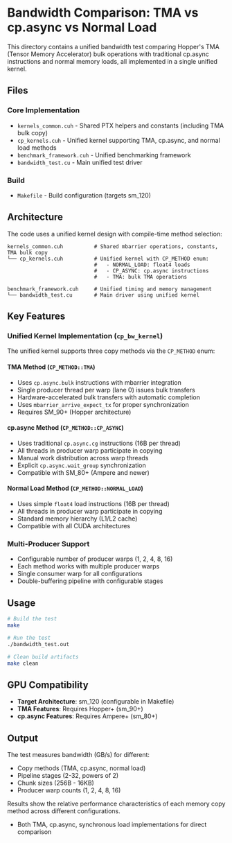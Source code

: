 # Bandwidth Comparison: TMA vs cp.async vs Normal Load

This directory contains a unified bandwidth test comparing Hopper's TMA (Tensor Memory Accelerator) bulk operations with traditional cp.async instructions and normal memory loads, all implemented in a single unified kernel.

## Files

### Core Implementation
- `kernels_common.cuh` - Shared PTX helpers and constants (including TMA bulk copy)
- `cp_kernels.cuh` - Unified kernel supporting TMA, cp.async, and normal load methods
- `benchmark_framework.cuh` - Unified benchmarking framework
- `bandwidth_test.cu` - Main unified test driver

### Build
- `Makefile` - Build configuration (targets sm_120)

## Architecture

The code uses a unified kernel design with compile-time method selection:

```
kernels_common.cuh          # Shared mbarrier operations, constants, TMA bulk copy
└── cp_kernels.cuh          # Unified kernel with CP_METHOD enum:
                            #   - NORMAL_LOAD: float4 loads
                            #   - CP_ASYNC: cp.async instructions  
                            #   - TMA: bulk TMA operations

benchmark_framework.cuh     # Unified timing and memory management
└── bandwidth_test.cu       # Main driver using unified kernel
```

## Key Features

### Unified Kernel Implementation (`cp_bw_kernel`)
The unified kernel supports three copy methods via the `CP_METHOD` enum:

#### TMA Method (`CP_METHOD::TMA`)
- Uses `cp.async.bulk` instructions with mbarrier integration
- Single producer thread per warp (lane 0) issues bulk transfers
- Hardware-accelerated bulk transfers with automatic completion
- Uses `mbarrier_arrive_expect_tx` for proper synchronization
- Requires SM_90+ (Hopper architecture)

#### cp.async Method (`CP_METHOD::CP_ASYNC`)
- Uses traditional `cp.async.cg` instructions (16B per thread)
- All threads in producer warp participate in copying
- Manual work distribution across warp threads
- Explicit `cp.async.wait_group` synchronization
- Compatible with SM_80+ (Ampere and newer)

#### Normal Load Method (`CP_METHOD::NORMAL_LOAD`)
- Uses simple `float4` load instructions (16B per thread)
- All threads in producer warp participate in copying
- Standard memory hierarchy (L1/L2 cache)
- Compatible with all CUDA architectures

### Multi-Producer Support
- Configurable number of producer warps (1, 2, 4, 8, 16)
- Each method works with multiple producer warps
- Single consumer warp for all configurations
- Double-buffering pipeline with configurable stages

## Usage

```bash
# Build the test
make

# Run the test
./bandwidth_test.out

# Clean build artifacts
make clean
```

## GPU Compatibility

- **Target Architecture**: sm_120 (configurable in Makefile)
- **TMA Features**: Requires Hopper+ (sm_90+)
- **cp.async Features**: Requires Ampere+ (sm_80+)

## Output

The test measures bandwidth (GB/s) for different:
- Copy methods (TMA, cp.async, normal load)
- Pipeline stages (2-32, powers of 2)
- Chunk sizes (256B - 16KB)
- Producer warp counts (1, 2, 4, 8, 16)

Results show the relative performance characteristics of each memory copy method across different configurations. 
- Both TMA, cp.async, synchronous load implementations for direct comparison